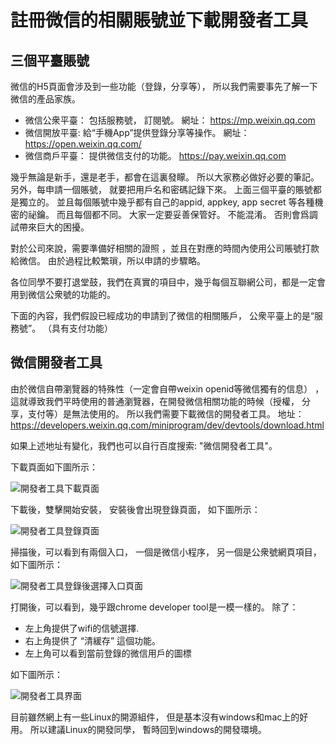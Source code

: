 # 註冊微信的相關賬號並下載開發者工具

## 三個平臺賬號

微信的H5頁面會涉及到一些功能（登錄，分享等）， 所以我們需要事先了解一下微信的產品家族。 

- 微信公衆平臺： 包括服務號， 訂閱號。  網址： https://mp.weixin.qq.com
- 微信開放平臺:  給“手機App”提供登錄分享等操作。  網址： https://open.weixin.qq.com/
- 微信商戶平臺： 提供微信支付的功能。 https://pay.weixin.qq.com

幾乎無論是新手，還是老手，都會在這裏發矇。 所以大家務必做好必要的筆記。 另外，每申請一個賬號， 就要把用戶名和密碼記錄下來。 上面三個平臺的賬號都是獨立的。
並且每個賬號中幾乎都有自己的appid, appkey, app secret 等各種機密的祕鑰。 而且每個都不同。 大家一定要妥善保管好。 不能混淆。 否則會爲調試帶來巨大的困擾。

對於公司來說，需要準備好相關的證照 ，並且在對應的時間內使用公司賬號打款給微信。 由於過程比較繁瑣，所以申請的步驟略。 

各位同學不要打退堂鼓，我們在真實的項目中，幾乎每個互聯網公司，都是一定會用到微信公衆號的功能的。 

下面的內容，我們假設已經成功的申請到了微信的相關賬戶， 公衆平臺上的是“服務號”。 （具有支付功能）


## 微信開發者工具

由於微信自帶瀏覽器的特殊性（一定會自帶weixin openid等微信獨有的信息） ， 這就導致我們平時使用的普通瀏覽器，在開發微信相關功能的時候（授權， 分享，支付等）是無法使用的。 
所以我們需要下載微信的開發者工具。 地址： https://developers.weixin.qq.com/miniprogram/dev/devtools/download.html

如果上述地址有變化，我們也可以自行百度搜索: "微信開發者工具"。

下載頁面如下圖所示：

![開發者工具下載頁面](/images/real_project/developer_tool_download_page.png)

下載後，雙擊開始安裝， 安裝後會出現登錄頁面， 如下圖所示：

![開發者工具登錄頁面](/images/real_project/developer_tool_login_page.png)

掃描後，可以看到有兩個入口， 一個是微信小程序， 另一個是公衆號網頁項目， 如下圖所示：

![開發者工具登錄後選擇入口頁面](/images/real_project/developer_tool_choose_item.png)

打開後，可以看到，幾乎跟chrome developer tool是一模一樣的。 除了： 

- 左上角提供了wifi的信號選擇. 
- 右上角提供了 “清緩存” 這個功能。
- 左上角可以看到當前登錄的微信用戶的圖標

如下圖所示：

![開發者工具界面](/images/real_project/developer_tool_default_page.png)

目前雖然網上有一些Linux的開源組件， 但是基本沒有windows和mac上的好用。 所以建議Linux的開發同學， 暫時回到windows的開發環境。 